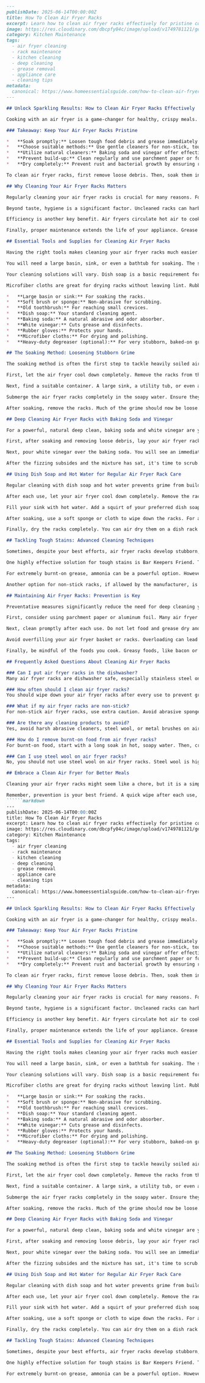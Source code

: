 ```markdown
---
publishDate: 2025-06-14T00:00:00Z
title: How To Clean Air Fryer Racks
excerpt: Learn how to clean air fryer racks effectively for pristine cooking performance. Discover simple methods, essential tools, and expert tips to remove grease and grime.
image: https://res.cloudinary.com/dbcpfy04c/image/upload/v1749781121/generated_image_1749781121_hrkunm.webp
category: Kitchen Maintenance
tags:
  - air fryer cleaning
  - rack maintenance
  - kitchen cleaning
  - deep cleaning
  - grease removal
  - appliance care
  - cleaning tips
metadata:
  canonical: https://www.homeessentialsguide.com/how-to-clean-air-fryer-racks
---

## Unlock Sparkling Results: How to Clean Air Fryer Racks Effectively

Cooking with an air fryer is a game-changer for healthy, crispy meals. However, those convenient air fryer racks can quickly accumulate grease and baked-on food residue. A dirty rack not only looks unpleasant but also affects your food's taste and the appliance's performance. Learning how to clean air fryer racks properly keeps your appliance working its best. This guide offers practical methods, essential tools, and smart tips to ensure your air fryer racks remain sparkling clean. We will explore simple soaking techniques, powerful natural remedies, and advanced solutions for stubborn stains.

### Takeaway: Keep Your Air Fryer Racks Pristine

*   **Soak promptly:** Loosen tough food debris and grease immediately after use.
*   **Choose suitable methods:** Use gentle cleaners for non-stick, tougher solutions for stainless steel.
*   **Utilize natural cleaners:** Baking soda and vinegar offer effective, eco-friendly deep cleaning.
*   **Prevent build-up:** Clean regularly and use parchment paper or foil when appropriate.
*   **Dry completely:** Prevent rust and bacterial growth by ensuring racks are fully dry before storage.

To clean air fryer racks, first remove loose debris. Then, soak them in hot, soapy water to loosen baked-on grease. For stubborn residue, use a paste of baking soda and water or a specialized cleaner, scrubbing gently with a non-abrasive brush. Rinse thoroughly and dry completely before reinserting.

## Why Cleaning Your Air Fryer Racks Matters

Regularly cleaning your air fryer racks is crucial for many reasons. Food particles and grease can build up on the racks over time. This accumulation affects your food's flavor, potentially imparting a burnt taste. Dirty racks can also smoke during operation, creating an unpleasant odor.

Beyond taste, hygiene is a significant factor. Uncleaned racks can harbor bacteria and mold. This poses a health risk to you and your family. A clean cooking surface ensures your meals are safe to eat. My own experience has shown that a well-maintained air fryer performs better.

Efficiency is another key benefit. Air fryers circulate hot air to cook food. Clogged racks impede proper airflow. This results in uneven cooking and longer cooking times. Regular cleaning maintains optimal airflow, ensuring your food cooks perfectly every time.

Finally, proper maintenance extends the life of your appliance. Grease and residue can corrode metal parts over time. This shortens the lifespan of your air fryer. By keeping the racks clean, you protect your investment. You ensure your air fryer remains a reliable kitchen companion for years to come.

## Essential Tools and Supplies for Cleaning Air Fryer Racks

Having the right tools makes cleaning your air fryer racks much easier. You do not need many specialized items. Most supplies are likely already in your kitchen. Gathering them before you start simplifies the cleaning process. This ensures a smooth and effective clean every time.

You will need a large basin, sink, or even a bathtub for soaking. The size depends on your racks. A soft brush or sponge is essential for scrubbing. Avoid abrasive scrubbers that can scratch non-stick coatings. A nylon brush or an old toothbrush works well for tight corners.

Your cleaning solutions will vary. Dish soap is a basic requirement for most cleaning tasks. For tougher grease, baking soda and white vinegar are powerful natural cleaners. They create a fizzing action that helps lift grime. For extreme build-up, you might consider a heavy-duty degreaser designed for kitchen appliances.

Microfiber cloths are great for drying racks without leaving lint. Rubber gloves protect your hands from hot water and cleaning solutions. Having these items ready saves time. It also makes the whole process more pleasant. I always ensure my cleaning caddy is stocked before I begin.

*   **Large basin or sink:** For soaking the racks.
*   **Soft brush or sponge:** Non-abrasive for scrubbing.
*   **Old toothbrush:** For reaching small crevices.
*   **Dish soap:** Your standard cleaning agent.
*   **Baking soda:** A natural abrasive and odor absorber.
*   **White vinegar:** Cuts grease and disinfects.
*   **Rubber gloves:** Protects your hands.
*   **Microfiber cloths:** For drying and polishing.
*   **Heavy-duty degreaser (optional):** For very stubborn, baked-on grease.

## The Soaking Method: Loosening Stubborn Grime

The soaking method is often the first step to tackle heavily soiled air fryer racks. This technique softens baked-on food and grease. It makes scrubbing much easier. You avoid excessive force which can damage the racks. I always start with a good soak when my racks are particularly dirty.

First, let the air fryer cool down completely. Remove the racks from the appliance. Scrape off any large pieces of food debris into the trash. This prevents them from clogging your drain. This initial scrape helps the soaking solution work more effectively.

Next, find a suitable container. A large sink, a utility tub, or even a bathtub works well for larger racks. Fill the container with very hot water. Add a generous amount of dish soap to the hot water. The hotter the water, the better it works to break down grease.

Submerge the air fryer racks completely in the soapy water. Ensure they are fully covered. Let them soak for at least 30 minutes. For truly stubborn, baked-on grease, an overnight soak can work wonders. I find that leaving them for a few hours really cuts down on scrubbing time. This method is similar to how you might [clean oven racks without a bathtub](https://homeessentialsguide.com/how-to-clean-oven-racks-without-bathtub). The principles of soaking stubborn grime apply across various kitchen appliances.

After soaking, remove the racks. Much of the grime should now be loose. Use a soft brush or sponge to gently scrub away the softened residue. You will find that the grease wipes away with minimal effort. This initial soak is key to an effective clean.

## Deep Cleaning Air Fryer Racks with Baking Soda and Vinegar

For a powerful, natural deep clean, baking soda and white vinegar are your best friends. This dynamic duo creates a chemical reaction. It helps lift and dissolve tough grease and burnt-on food. I often turn to this method for racks that need more than just a soapy soak. This combination is highly effective for many household cleaning tasks. You can also learn more about how to [clean with vinegar and baking soda](https://homeessentialsguide.com/how-to-clean-with-vinegar-and-baking-soda) for other applications.

First, after soaking and removing loose debris, lay your air fryer racks on a protected surface. A large towel or old newspaper works well. Sprinkle a generous amount of baking soda directly onto the entire surface of the racks. Make sure to cover all the grimy areas. For extra sticky spots, create a thick paste with baking soda and a little water. Apply this paste directly to those areas.

Next, pour white vinegar over the baking soda. You will see an immediate fizzing action. This is the chemical reaction at work. It helps break down the tough residue. Let the baking soda and vinegar mixture sit on the racks for at least 15-30 minutes. For very stubborn grime, you can let it sit for an hour or even longer. This waiting period allows the mixture to penetrate and loosen the hardened grease.

After the fizzing subsides and the mixture has sat, it's time to scrub. Use a non-abrasive brush or sponge. Gently scrub the racks. You will notice the baked-on food and grease coming off much more easily. For tight spots, an old toothbrush is very effective. Rinse the racks thoroughly under warm running water. Ensure all residue and cleaning agents are removed. This method is excellent for getting rid of built-up grease and achieving a truly clean finish on your air fryer.

## Using Dish Soap and Hot Water for Regular Air Fryer Rack Care

Regular cleaning with dish soap and hot water prevents grime from building up. This simple method is perfect for daily or weekly maintenance. It keeps your air fryer racks in good condition. I use this approach after almost every use to avoid larger cleaning projects. Proactive cleaning saves you time and effort in the long run.

After each use, let your air fryer cool down completely. Remove the racks from the appliance. Scrape off any obvious food bits into the trash. This prevents them from going down your drain. This quick step makes the washing process much cleaner.

Fill your sink with hot water. Add a squirt of your preferred dish soap. Make sure the water is as hot as you can comfortably handle. Hot water is more effective at dissolving grease. Submerge the air fryer racks in the soapy water. Let them soak for about 10-15 minutes. This short soak helps loosen any fresh grease or food particles.

After soaking, use a soft sponge or cloth to wipe down the racks. For any stuck-on bits, a nylon brush or the soft side of a scrubber sponge works well. Pay attention to the corners and crevices where food can hide. Rinse the racks thoroughly under warm running water. Ensure no soap residue remains.

Finally, dry the racks completely. You can air dry them on a dish rack or use a clean microfiber cloth. Complete drying prevents water spots and, more importantly, rust. Rust can damage your racks and affect their performance. This simple routine keeps your air fryer racks ready for their next culinary adventure.

## Tackling Tough Stains: Advanced Cleaning Techniques

Sometimes, despite your best efforts, air fryer racks develop stubborn, baked-on stains. These require more intensive cleaning methods. Don't despair if basic soaking and scrubbing don't work. There are powerful solutions available. You can also explore specialized cleaners. Learning how to clean grease from an air fryer is key to maintaining it, and racks are a major part of that challenge.

One highly effective solution for tough stains is Bar Keepers Friend. This product is well-known for tackling rust, hard water stains, and baked-on food. It is slightly abrasive but safe for most metal surfaces. I find it works wonders on stubborn spots. To use it, wet the rack first. Sprinkle a small amount of Bar Keepers Friend onto a damp sponge or cloth. Gently scrub the stained areas. Work in small sections. Rinse thoroughly after scrubbing. This product can also be excellent for oven racks, so if you're looking for [how to clean oven racks with Bar Keepers Friend](https://homeessentialsguide.com/how-to-clean-oven-racks-with-bar-keepers-friend), the technique is quite similar.

For extremely burnt-on grease, ammonia can be a powerful option. However, ammonia creates strong fumes. Always use it in a well-ventilated area. Wear gloves and eye protection. Place the racks in a heavy-duty trash bag with a quarter cup of ammonia. Seal the bag tightly. Leave it outdoors or in a garage overnight. The ammonia fumes will loosen the grease. The next day, open the bag, remove the racks, and scrub them with dish soap and water. This method is potent for very tough build-up, much like [how to clean oven racks with ammonia](https://homeessentialsguide.com/how-to-clean-oven-racks-with-ammonia).

Another option for non-stick racks, if allowed by the manufacturer, is a specialized non-abrasive degreaser spray. Read the product label carefully to ensure it is safe for your rack material. Spray the degreaser onto the tough stains. Let it sit for the recommended time. Then, scrub gently and rinse. Always follow manufacturer instructions for any chemical cleaners. These advanced techniques are best reserved for those persistent, hard-to-remove stains that resist gentler methods.

## Maintaining Air Fryer Racks: Prevention is Key

Preventative measures significantly reduce the need for deep cleaning your air fryer racks. A little effort upfront can save you a lot of scrubbing later. I have found that incorporating these habits into my cooking routine makes a big difference. Prevention is always easier than a cure when it comes to kitchen grime.

First, consider using parchment paper or aluminum foil. Many air fryer recipes allow for lining the basket or rack. This creates a barrier between your food and the rack. It catches drips and spills. Ensure the liner does not block airflow. Also, do not let it touch the heating element. This simple step can drastically reduce the amount of baked-on residue.

Next, clean promptly after each use. Do not let food and grease dry and harden on the racks. As soon as the air fryer cools down, wipe down the racks with a damp cloth or sponge. Even a quick rinse under hot water can prevent food from sticking. This prevents the need for extensive soaking later.

Avoid overfilling your air fryer basket or racks. Overloading can lead to uneven cooking and more grease splatter. This splatter then bakes onto the racks. Cook in smaller batches if necessary. This helps keep the racks cleaner and improves cooking results.

Finally, be mindful of the foods you cook. Greasy foods, like bacon or heavily seasoned chicken, produce more residue. For these items, using a liner is highly recommended. Also, trim excess fat from meats before air frying. This reduces the amount of grease that can drip onto your racks. Consistent, small preventative steps add up. They ensure your air fryer racks stay cleaner for longer.

## Frequently Asked Questions About Cleaning Air Fryer Racks

### Can I put air fryer racks in the dishwasher?
Many air fryer racks are dishwasher safe, especially stainless steel ones. However, always check your air fryer's manual first. Non-stick racks might suffer damage to their coating over time in the dishwasher due to harsh detergents and high heat. If your racks are non-stick, hand washing is usually safer to preserve their finish.

### How often should I clean air fryer racks?
You should wipe down your air fryer racks after every use to prevent grease build-up. For a more thorough clean, aim for at least once a week if you use your air fryer frequently. Deep cleaning should be done every few weeks or whenever you notice significant baked-on residue. Consistent cleaning keeps your air fryer performing well.

### What if my air fryer racks are non-stick?
For non-stick air fryer racks, use extra caution. Avoid abrasive sponges, steel wool, or harsh chemical cleaners. Stick to soft sponges, nylon brushes, dish soap, and warm water. For tougher stains, a baking soda and water paste applied gently can work wonders without damaging the coating. Always ensure thorough rinsing and drying.

### Are there any cleaning products to avoid?
Yes, avoid harsh abrasive cleaners, steel wool, or metal brushes on air fryer racks, especially non-stick ones. These can scratch or damage the finish, making racks prone to sticking and rust. Bleach is generally not recommended for food-contact surfaces due to its corrosive nature on some metals and the risk of residue.

### How do I remove burnt-on food from air fryer racks?
For burnt-on food, start with a long soak in hot, soapy water. Then, create a paste of baking soda and a little water. Apply it directly to the burnt areas and let it sit for at least 30 minutes. Scrub gently with a non-abrasive brush. For extreme cases, a commercial degreaser or a mild abrasive cleaner like Bar Keepers Friend can be effective.

### Can I use steel wool on air fryer racks?
No, you should not use steel wool on air fryer racks. Steel wool is highly abrasive and will scratch or remove the non-stick coating on your racks. Even on stainless steel racks, it can leave tiny scratches where food and grease can accumulate more easily, making future cleaning harder and potentially leading to rust.

## Embrace a Clean Air Fryer for Better Meals

Cleaning your air fryer racks might seem like a chore, but it is a simple habit with big rewards. We have explored various methods, from simple soapy soaks to powerful natural remedies and advanced solutions for stubborn stains. You now know the essential tools and steps to make your racks sparkle. Regularly cleaning air fryer racks ensures better-tasting food and extends the life of your appliance.

Remember, prevention is your best friend. A quick wipe after each use, strategic use of liners, and avoiding overloading can dramatically reduce the need for intensive cleaning. My own cooking experience tells me a clean air fryer is a happy air fryer. It yields consistently crispy and delicious results every time. Take pride in your clean kitchen tools. Your air fryer will thank you with many more years of healthy, convenient meals. Start today and enjoy the benefits of a pristine air fryer.
``````markdown
---
publishDate: 2025-06-14T00:00:00Z
title: How To Clean Air Fryer Racks
excerpt: Learn how to clean air fryer racks effectively for pristine cooking performance. Discover simple methods, essential tools, and expert tips to remove grease and grime.
image: https://res.cloudinary.com/dbcpfy04c/image/upload/v1749781121/generated_image_1749781121_hrkunm.webp
category: Kitchen Maintenance
tags:
  - air fryer cleaning
  - rack maintenance
  - kitchen cleaning
  - deep cleaning
  - grease removal
  - appliance care
  - cleaning tips
metadata:
  canonical: https://www.homeessentialsguide.com/how-to-clean-air-fryer-racks
---

## Unlock Sparkling Results: How to Clean Air Fryer Racks Effectively

Cooking with an air fryer is a game-changer for healthy, crispy meals. However, those convenient air fryer racks can quickly accumulate grease and baked-on food residue. A dirty rack not only looks unpleasant but also affects your food's taste and the appliance's performance. Learning how to clean air fryer racks properly keeps your appliance working its best. This guide offers practical methods, essential tools, and smart tips to ensure your air fryer racks remain sparkling clean. We will explore simple soaking techniques, powerful natural remedies, and advanced solutions for stubborn stains.

### Takeaway: Keep Your Air Fryer Racks Pristine

*   **Soak promptly:** Loosen tough food debris and grease immediately after use.
*   **Choose suitable methods:** Use gentle cleaners for non-stick, tougher solutions for stainless steel.
*   **Utilize natural cleaners:** Baking soda and vinegar offer effective, eco-friendly deep cleaning.
*   **Prevent build-up:** Clean regularly and use parchment paper or foil when appropriate.
*   **Dry completely:** Prevent rust and bacterial growth by ensuring racks are fully dry before storage.

To clean air fryer racks, first remove loose debris. Then, soak them in hot, soapy water to loosen baked-on grease. For stubborn residue, use a paste of baking soda and water or a specialized cleaner, scrubbing gently with a non-abrasive brush. Rinse thoroughly and dry completely before reinserting.

## Why Cleaning Your Air Fryer Racks Matters

Regularly cleaning your air fryer racks is crucial for many reasons. Food particles and grease can build up on the racks over time. This accumulation affects your food's flavor, potentially imparting a burnt taste. Dirty racks can also smoke during operation, creating an unpleasant odor.

Beyond taste, hygiene is a significant factor. Uncleaned racks can harbor bacteria and mold. This poses a health risk to you and your family. A clean cooking surface ensures your meals are safe to eat. My own experience has shown that a well-maintained air fryer performs better.

Efficiency is another key benefit. Air fryers circulate hot air to cook food. Clogged racks impede proper airflow. This results in uneven cooking and longer cooking times. Regular cleaning maintains optimal airflow, ensuring your food cooks perfectly every time.

Finally, proper maintenance extends the life of your appliance. Grease and residue can corrode metal parts over time. This shortens the lifespan of your air fryer. By keeping the racks clean, you protect your investment. You ensure your air fryer remains a reliable kitchen companion for years to come.

## Essential Tools and Supplies for Cleaning Air Fryer Racks

Having the right tools makes cleaning your air fryer racks much easier. You do not need many specialized items. Most supplies are likely already in your kitchen. Gathering them before you start simplifies the cleaning process. This ensures a smooth and effective clean every time.

You will need a large basin, sink, or even a bathtub for soaking. The size depends on your racks. A soft brush or sponge is essential for scrubbing. Avoid abrasive scrubbers that can scratch non-stick coatings. A nylon brush or an old toothbrush works well for tight corners.

Your cleaning solutions will vary. Dish soap is a basic requirement for most cleaning tasks. For tougher grease, baking soda and white vinegar are powerful natural cleaners. They create a fizzing action that helps lift grime. For extreme build-up, you might consider a heavy-duty degreaser designed for kitchen appliances.

Microfiber cloths are great for drying racks without leaving lint. Rubber gloves protect your hands from hot water and cleaning solutions. Having these items ready saves time. It also makes the whole process more pleasant. I always ensure my cleaning caddy is stocked before I begin.

*   **Large basin or sink:** For soaking the racks.
*   **Soft brush or sponge:** Non-abrasive for scrubbing.
*   **Old toothbrush:** For reaching small crevices.
*   **Dish soap:** Your standard cleaning agent.
*   **Baking soda:** A natural abrasive and odor absorber.
*   **White vinegar:** Cuts grease and disinfects.
*   **Rubber gloves:** Protects your hands.
*   **Microfiber cloths:** For drying and polishing.
*   **Heavy-duty degreaser (optional):** For very stubborn, baked-on grease.

## The Soaking Method: Loosening Stubborn Grime

The soaking method is often the first step to tackle heavily soiled air fryer racks. This technique softens baked-on food and grease. It makes scrubbing much easier. You avoid excessive force which can damage the racks. I always start with a good soak when my racks are particularly dirty.

First, let the air fryer cool down completely. Remove the racks from the appliance. Scrape off any large pieces of food debris into the trash. This prevents them from clogging your drain. This initial scrape helps the soaking solution work more effectively.

Next, find a suitable container. A large sink, a utility tub, or even a bathtub works well for larger racks. Fill the container with very hot water. Add a generous amount of dish soap to the hot water. The hotter the water, the better it works to break down grease.

Submerge the air fryer racks completely in the soapy water. Ensure they are fully covered. Let them soak for at least 30 minutes. For truly stubborn, baked-on grease, an overnight soak can work wonders. I find that leaving them for a few hours really cuts down on scrubbing time. This method is similar to how you might [clean oven racks without a bathtub](https://homeessentialsguide.com/how-to-clean-oven-racks-without-bathtub). The principles of soaking stubborn grime apply across various kitchen appliances.

After soaking, remove the racks. Much of the grime should now be loose. Use a soft brush or sponge to gently scrub away the softened residue. You will find that the grease wipes away with minimal effort. This initial soak is key to an effective clean.

## Deep Cleaning Air Fryer Racks with Baking Soda and Vinegar

For a powerful, natural deep clean, baking soda and white vinegar are your best friends. This dynamic duo creates a chemical reaction. It helps lift and dissolve tough grease and burnt-on food. I often turn to this method for racks that need more than just a soapy soak. This combination is highly effective for many household cleaning tasks. You can also learn more about how to [clean with vinegar and baking soda](https://homeessentialsguide.com/how-to-clean-with-vinegar-and-baking-soda) for other applications.

First, after soaking and removing loose debris, lay your air fryer racks on a protected surface. A large towel or old newspaper works well. Sprinkle a generous amount of baking soda directly onto the entire surface of the racks. Make sure to cover all the grimy areas. For extra sticky spots, create a thick paste with baking soda and a little water. Apply this paste directly to those areas.

Next, pour white vinegar over the baking soda. You will see an immediate fizzing action. This is the chemical reaction at work. It helps break down the tough residue. Let the baking soda and vinegar mixture sit on the racks for at least 15-30 minutes. For very stubborn grime, you can let it sit for an hour or even longer. This waiting period allows the mixture to penetrate and loosen the hardened grease.

After the fizzing subsides and the mixture has sat, it's time to scrub. Use a non-abrasive brush or sponge. Gently scrub the racks. You will notice the baked-on food and grease coming off much more easily. For tight spots, an old toothbrush is very effective. Rinse the racks thoroughly under warm running water. Ensure all residue and cleaning agents are removed. This method is excellent for getting rid of built-up grease and achieving a truly clean finish on your air fryer.

## Using Dish Soap and Hot Water for Regular Air Fryer Rack Care

Regular cleaning with dish soap and hot water prevents grime from building up. This simple method is perfect for daily or weekly maintenance. It keeps your air fryer racks in good condition. I use this approach after almost every use to avoid larger cleaning projects. Proactive cleaning saves you time and effort in the long run.

After each use, let your air fryer cool down completely. Remove the racks from the appliance. Scrape off any obvious food bits into the trash. This prevents them from going down your drain. This quick step makes the washing process much cleaner.

Fill your sink with hot water. Add a squirt of your preferred dish soap. Make sure the water is as hot as you can comfortably handle. Hot water is more effective at dissolving grease. Submerge the air fryer racks in the soapy water. Let them soak for about 10-15 minutes. This short soak helps loosen any fresh grease or food particles.

After soaking, use a soft sponge or cloth to wipe down the racks. For any stuck-on bits, a nylon brush or the soft side of a scrubber sponge works well. Pay attention to the corners and crevices where food can hide. Rinse the racks thoroughly under warm running water. Ensure no soap residue remains.

Finally, dry the racks completely. You can air dry them on a dish rack or use a clean microfiber cloth. Complete drying prevents water spots and, more importantly, rust. Rust can damage your racks and affect their performance. This simple routine keeps your air fryer racks ready for their next culinary adventure.

## Tackling Tough Stains: Advanced Cleaning Techniques

Sometimes, despite your best efforts, air fryer racks develop stubborn, baked-on stains. These require more intensive cleaning methods. Don't despair if basic soaking and scrubbing don't work. There are powerful solutions available. You can also explore specialized cleaners. Learning how to [clean grease from an air fryer](https://homeessentialsguide.com/how-to-clean-grease-from-air-fryer) is key to maintaining it, and racks are a major part of that challenge.

One highly effective solution for tough stains is Bar Keepers Friend. This product is well-known for tackling rust, hard water stains, and baked-on food. It is slightly abrasive but safe for most metal surfaces. I find it works wonders on stubborn spots. To use it, wet the rack first. Sprinkle a small amount of Bar Keepers Friend onto a damp sponge or cloth. Gently scrub the stained areas. Work in small sections. Rinse thoroughly after scrubbing. This product can also be excellent for oven racks, so if you're looking for [how to clean oven racks with Bar Keepers Friend](https://homeessentialsguide.com/how-to-clean-oven-racks-with-bar-keepers-friend), the technique is quite similar.

For extremely burnt-on grease, ammonia can be a powerful option. However, ammonia creates strong fumes. Always use it in a well-ventilated area. Wear gloves and eye protection. Place the racks in a heavy-duty trash bag with a quarter cup of ammonia. Seal the bag tightly. Leave it outdoors or in a garage overnight. The ammonia fumes will loosen the grease. The next day, open the bag, remove the racks, and scrub them with dish soap and water. This method is potent for very tough